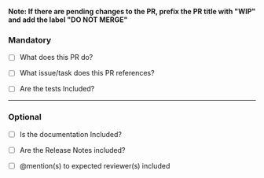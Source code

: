 <strong>Note: If there are pending changes to the PR, prefix the PR title with "WIP" and add the label "DO NOT MERGE"</strong>

### Mandatory

- [ ] What does this PR do?

- [ ] What issue/task does this PR references?

- [ ] Are the tests Included?

---

### Optional

- [ ] Is the documentation Included?

- [ ] Are the Release Notes included?

  <!-- For inclusion in marketing announcement - N/A for bugs. -->
  <!-- A brief two line documentation of the functionality added/improved -->

- [ ] @mention(s) to expected reviewer(s) included

